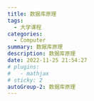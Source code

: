 ```yaml
---
title: 数据库原理
tags: 
  - 大学课程
categories: 
  - Computer
summary: 数据库原理
description: 数据库原理
date: 2022-11-25 21:54:27
# plugins:
#   - mathjax
# sticky: 2
autoGroup-2: 数据库原理
---
```




